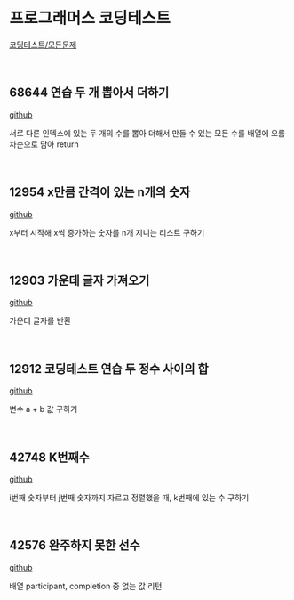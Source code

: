# 프로그래머스 코딩테스트

[코딩테스트/모든문제](https://programmers.co.kr/learn/challenges)

<br>

## 68644 연습 두 개 뽑아서 더하기

[github](https://github.com/ppotatoG/TIL/tree/master/programmers/68644)

서로 다른 인덱스에 있는 두 개의 수를 뽑아 더해서 만들 수 있는 모든 수를 배열에 오름차순으로 담아 return

<br>

## 12954 x만큼 간격이 있는 n개의 숫자

[github](https://github.com/ppotatoG/TIL/tree/master/programmers/12954)

x부터 시작해 x씩 증가하는 숫자를 n개 지니는 리스트 구하기

<br>

## 12903 가운데 글자 가져오기

[github](https://github.com/ppotatoG/TIL/tree/master/programmers/12903)

가운데 글자를 반환

<br>

## 12912 코딩테스트 연습 두 정수 사이의 합

[github](https://github.com/ppotatoG/TIL/tree/master/programmers/12912)

변수 a + b 값 구하기

<br>

## 42748 K번째수

[github](https://github.com/ppotatoG/TIL/tree/master/programmers/42748)

i번째 숫자부터 j번째 숫자까지 자르고 정렬했을 때, k번째에 있는 수 구하기

<br>

## 42576 완주하지 못한 선수 

[github](https://github.com/ppotatoG/TIL/tree/master/programmers/42748)

배열 participant, completion 중 없는 값 리턴